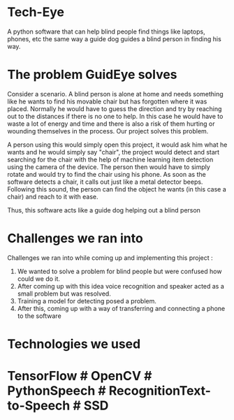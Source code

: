 # Tech-Eye
A python software that can help blind people find things like laptops, phones, etc the same way a guide dog guides a blind person in finding his way.
# The problem GuidEye solves
Consider a scenario. A blind person is alone at home and needs something like he wants to find his movable chair but has forgotten where it was placed. Normally he would have to guess the direction and try by reaching out to the distances if there is no one to help. In this case he would have to waste a lot of energy and time and there is also a risk of them hurting or wounding themselves in the process. Our project solves this problem.

A person using this would simply open this project, it would ask him what he wants and he would simply say "chair", the project would detect and start searching for the chair with the help of machine learning item detection using the camera of the device. The person then would have to simply rotate and would try to find the chair using his phone. As soon as the software detects a chair, it calls out just like a metal detector beeps. Following this sound, the person can find the object he wants (in this case a chair) and reach to it with ease.

Thus, this software acts like a guide dog helping out a blind person

# Challenges we ran into
Challenges we ran into while coming up and implementing this project :
1. We wanted to solve a problem for blind people but were confused how could we do it.
2. After coming up with this idea voice recognition and speaker acted as a small problem but was resolved.
3. Training a model for detecting posed a problem.
4. After this, coming up with a way of transferring and connecting a phone to the software

# Technologies we used
# TensorFlow # OpenCV # PythonSpeech # RecognitionText-to-Speech # SSD
